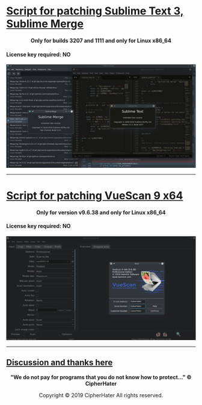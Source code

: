 
# [Script for patching Sublime Text 3, Sublime Merge](https://cipherhater.pro/sublime/)

<center>
	<p><b>
		Only for builds 3207 and 1111 and only for Linux x86_64
	</b></p>
</center>

#### License key required: NO

![BIG](images/big.jpg)

---

# [Script for patching VueScan 9 x64](https://cipherhater.pro/vuescan/)

<center>
	<p><b>
		Only for version v9.6.38 and only for Linux x86_64
	</b></p>
</center>

#### License key required: NO

![VUESCAN](images/vuescan.jpg)

---

## [Discussion and thanks here](https://gist.github.com/cipherhater/4e75d4e4551db171de03e9618456a7ea)

<center>
    <p><b>
	"We do not pay for programs that you do not know how to protect..." &copy; CipherHater
    </b></p>
</center>

<center>
    <p>
	Copyright &copy; 2019 CipherHater All rights reserved.
    </p>
</center>
